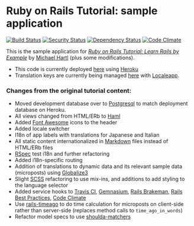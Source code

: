 # Ruby on Rails Tutorial: sample application
[![Build Status](https://secure.travis-ci.org/paulfioravanti/sample_app.png)](http://travis-ci.org/paulfioravanti/sample_app) [![Security Status](http://rails-brakeman.com/paulfioravanti/sample_app.png)](http://rails-brakeman.com/paulfioravanti/sample_app) [![Dependency Status](https://gemnasium.com/paulfioravanti/sample_app.png)](https://gemnasium.com/paulfioravanti/sample_app) [![Code Climate](https://codeclimate.com/badge.png)](https://codeclimate.com/github/paulfioravanti/sample_app)

This is the sample application for
[*Ruby on Rails Tutorial: Learn Rails by Example*](http://railstutorial.org/)
by [Michael Hartl](http://michaelhartl.com) (plus some modifications).

- This code is currently deployed [here](https://pf-sampleapp.herokuapp.com) using [Heroku](http://www.heroku.com/)
- Translation keys are currently being managed [here](http://www.localeapp.com/projects/1043) with [Localeapp](http://www.localeapp.com/).

### Changes from the original tutorial content:
- Moved development database over to [Postgresql](http://www.postgresql.org/) to match deployment database on Heroku.
- All views changed from HTML/ERb to [Haml](http://haml-lang.com/)
- Added [Font Awesome](http://fortawesome.github.com/Font-Awesome/) icons to the header
- Added locale switcher
- I18n of app labels with translations for Japanese and Italian
- All static content internationalized in [Markdown](http://daringfireball.net/projects/markdown/) files instead of HTML/ERb files
- [RSpec](http://rspec.info/) test i18n and further refactoring
- Added i18n-specific routing
- Addition of translations to dynamic data and its relevant sample data (microposts) using [Globalize3](https://github.com/svenfuchs/globalize3)
- Slight [SCSS](http://sass-lang.com/) refactoring to use mix-ins, and additions to add styling to the language selector
- Added service hooks to [Travis CI](http://travis-ci.org/), [Gemnasium](https://gemnasium.com/), [Rails Brakeman](http://rails-brakeman.com/repositories/50-paulfioravanti-sample_app), [Rails Best Practices](http://railsbp.com/repositories/197-paulfioravanti-sample_app), [Code Climate](https://codeclimate.com/github/paulfioravanti/sample_app)
- Use [rails-timeago](https://github.com/jgraichen/rails-timeago) to do time calculation for microposts on client-side rather than server-side (replaces method calls to `time_ago_in_words`)
- Refactor model specs to use [shoulda-matchers](https://github.com/thoughtbot/shoulda-matchers)